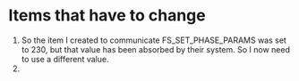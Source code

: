 # Items that have to change
1. So the item I created to communicate FS_SET_PHASE_PARAMS was set to 230, but that value has been absorbed by their system. So I now need to use a different value. 
2. 
